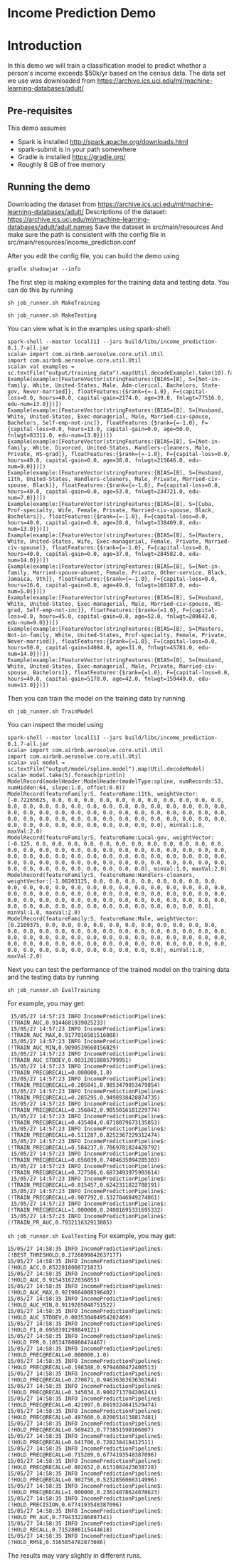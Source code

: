 Income Prediction Demo
========================

# Introduction

In this demo we will train a classification model to predict whether a person's income exceeds $50k/yr based on the census data. 
The data set we use was downloaded from https://archive.ics.uci.edu/ml/machine-learning-databases/adult/

## Pre-requisites

This demo assumes

  * Spark is installed http://spark.apache.org/downloads.html
  * spark-submit is in your path somewhere
  * Gradle is installed https://gradle.org/
  * Roughly 8 GB of free memory

## Running the demo

Downloading the dataset from https://archive.ics.uci.edu/ml/machine-learning-databases/adult/
Descriptions of the dataset: https://archive.ics.uci.edu/ml/machine-learning-databases/adult/adult.names
Save the dataset in src/main/resources
And make sure the path is consistent with the config file in src/main/resources/income_prediction.conf

After you edit the config file, you can build the demo using

`gradle shadowjar --info`

The first step is making examples for the training data and testing data. You can do this by running

`sh job_runner.sh MakeTraining`

`sh job_runner.sh MakeTesting`

You can view what is in the examples using spark-shell:

```
spark-shell --master local[1] --jars build/libs/income_prediction-0.1.7-all.jar 
scala> import com.airbnb.aerosolve.core.util.Util
import com.airbnb.aerosolve.core.util.Util
scala> val examples = sc.textFile("output/training_data").map(Util.decodeExample).take(10).foreach(println)
Example(example:[FeatureVector(stringFeatures:{BIAS=[B], S=[Not-in-family, White, United-States, Male, Adm-clerical, Bachelors, State-gov, Never-married]}, floatFeatures:{$rank={=-1.0}, F={capital-loss=0.0, hours=40.0, capital-gain=2174.0, age=39.0, fnlwgt=77516.0, edu-num=13.0}})])
Example(example:[FeatureVector(stringFeatures:{BIAS=[B], S=[Husband, White, United-States, Exec-managerial, Male, Married-civ-spouse, Bachelors, Self-emp-not-inc]}, floatFeatures:{$rank={=-1.0}, F={capital-loss=0.0, hours=13.0, capital-gain=0.0, age=50.0, fnlwgt=83311.0, edu-num=13.0}})])
Example(example:[FeatureVector(stringFeatures:{BIAS=[B], S=[Not-in-family, White, Divorced, United-States, Handlers-cleaners, Male, Private, HS-grad]}, floatFeatures:{$rank={=-1.0}, F={capital-loss=0.0, hours=40.0, capital-gain=0.0, age=38.0, fnlwgt=215646.0, edu-num=9.0}})])
Example(example:[FeatureVector(stringFeatures:{BIAS=[B], S=[Husband, 11th, United-States, Handlers-cleaners, Male, Private, Married-civ-spouse, Black]}, floatFeatures:{$rank={=-1.0}, F={capital-loss=0.0, hours=40.0, capital-gain=0.0, age=53.0, fnlwgt=234721.0, edu-num=7.0}})])
Example(example:[FeatureVector(stringFeatures:{BIAS=[B], S=[Cuba, Prof-specialty, Wife, Female, Private, Married-civ-spouse, Black, Bachelors]}, floatFeatures:{$rank={=-1.0}, F={capital-loss=0.0, hours=40.0, capital-gain=0.0, age=28.0, fnlwgt=338409.0, edu-num=13.0}})])
Example(example:[FeatureVector(stringFeatures:{BIAS=[B], S=[Masters, White, United-States, Wife, Exec-managerial, Female, Private, Married-civ-spouse]}, floatFeatures:{$rank={=-1.0}, F={capital-loss=0.0, hours=40.0, capital-gain=0.0, age=37.0, fnlwgt=284582.0, edu-num=14.0}})])
Example(example:[FeatureVector(stringFeatures:{BIAS=[B], S=[Not-in-family, Married-spouse-absent, Female, Private, Other-service, Black, Jamaica, 9th]}, floatFeatures:{$rank={=-1.0}, F={capital-loss=0.0, hours=16.0, capital-gain=0.0, age=49.0, fnlwgt=160187.0, edu-num=5.0}})])
Example(example:[FeatureVector(stringFeatures:{BIAS=[B], S=[Husband, White, United-States, Exec-managerial, Male, Married-civ-spouse, HS-grad, Self-emp-not-inc]}, floatFeatures:{$rank={=1.0}, F={capital-loss=0.0, hours=45.0, capital-gain=0.0, age=52.0, fnlwgt=209642.0, edu-num=9.0}})])
Example(example:[FeatureVector(stringFeatures:{BIAS=[B], S=[Masters, Not-in-family, White, United-States, Prof-specialty, Female, Private, Never-married]}, floatFeatures:{$rank={=1.0}, F={capital-loss=0.0, hours=50.0, capital-gain=14084.0, age=31.0, fnlwgt=45781.0, edu-num=14.0}})])
Example(example:[FeatureVector(stringFeatures:{BIAS=[B], S=[Husband, White, United-States, Exec-managerial, Male, Private, Married-civ-spouse, Bachelors]}, floatFeatures:{$rank={=1.0}, F={capital-loss=0.0, hours=40.0, capital-gain=5178.0, age=42.0, fnlwgt=159449.0, edu-num=13.0}})])
```

Then you can train the model on the training data by running

`sh job_runner.sh TrainModel`

You can inspect the model using

```
spark-shell --master local[1] --jars build/libs/income_prediction-0.1.7-all.jar 
scala> import com.airbnb.aerosolve.core.util.Util
import com.airbnb.aerosolve.core.util.Util
scala> val model = sc.textFile("output/model/spline.model").map(Util.decodeModel)
scala> model.take(5).foreach(println)
ModelRecord(modelHeader:ModelHeader(modelType:spline, numRecords:53, numHidden:64, slope:1.0, offset:0.0))
ModelRecord(featureFamily:S, featureName:11th, weightVector:[-0.72265625, 0.0, 0.0, 0.0, 0.0, 0.0, 0.0, 0.0, 0.0, 0.0, 0.0, 0.0, 0.0, 0.0, 0.0, 0.0, 0.0, 0.0, 0.0, 0.0, 0.0, 0.0, 0.0, 0.0, 0.0, 0.0, 0.0, 0.0, 0.0, 0.0, 0.0, 0.0, 0.0, 0.0, 0.0, 0.0, 0.0, 0.0, 0.0, 0.0, 0.0, 0.0, 0.0, 0.0, 0.0, 0.0, 0.0, 0.0, 0.0, 0.0, 0.0, 0.0, 0.0, 0.0, 0.0, 0.0, 0.0, 0.0, 0.0, 0.0, 0.0, 0.0, 0.0, 0.0], minVal:1.0, maxVal:2.0)
ModelRecord(featureFamily:S, featureName:Local-gov, weightVector:[-0.125, 0.0, 0.0, 0.0, 0.0, 0.0, 0.0, 0.0, 0.0, 0.0, 0.0, 0.0, 0.0, 0.0, 0.0, 0.0, 0.0, 0.0, 0.0, 0.0, 0.0, 0.0, 0.0, 0.0, 0.0, 0.0, 0.0, 0.0, 0.0, 0.0, 0.0, 0.0, 0.0, 0.0, 0.0, 0.0, 0.0, 0.0, 0.0, 0.0, 0.0, 0.0, 0.0, 0.0, 0.0, 0.0, 0.0, 0.0, 0.0, 0.0, 0.0, 0.0, 0.0, 0.0, 0.0, 0.0, 0.0, 0.0, 0.0, 0.0, 0.0, 0.0, 0.0, 0.0], minVal:1.0, maxVal:2.0)
ModelRecord(featureFamily:S, featureName:Handlers-cleaners, weightVector:[-1.08203125, 0.0, 0.0, 0.0, 0.0, 0.0, 0.0, 0.0, 0.0, 0.0, 0.0, 0.0, 0.0, 0.0, 0.0, 0.0, 0.0, 0.0, 0.0, 0.0, 0.0, 0.0, 0.0, 0.0, 0.0, 0.0, 0.0, 0.0, 0.0, 0.0, 0.0, 0.0, 0.0, 0.0, 0.0, 0.0, 0.0, 0.0, 0.0, 0.0, 0.0, 0.0, 0.0, 0.0, 0.0, 0.0, 0.0, 0.0, 0.0, 0.0, 0.0, 0.0, 0.0, 0.0, 0.0, 0.0, 0.0, 0.0, 0.0, 0.0, 0.0, 0.0, 0.0, 0.0], minVal:1.0, maxVal:2.0)
ModelRecord(featureFamily:S, featureName:Male, weightVector:[0.2109375, 0.0, 0.0, 0.0, 0.0, 0.0, 0.0, 0.0, 0.0, 0.0, 0.0, 0.0, 0.0, 0.0, 0.0, 0.0, 0.0, 0.0, 0.0, 0.0, 0.0, 0.0, 0.0, 0.0, 0.0, 0.0, 0.0, 0.0, 0.0, 0.0, 0.0, 0.0, 0.0, 0.0, 0.0, 0.0, 0.0, 0.0, 0.0, 0.0, 0.0, 0.0, 0.0, 0.0, 0.0, 0.0, 0.0, 0.0, 0.0, 0.0, 0.0, 0.0, 0.0, 0.0, 0.0, 0.0, 0.0, 0.0, 0.0, 0.0, 0.0, 0.0, 0.0, 0.0], minVal:1.0, maxVal:2.0)
```

Next you can test the performance of the trained model on the training data and the testing data by running

`sh job_runner.sh EvalTraining`

For example, you may get:
```
 15/05/27 14:57:23 INFO IncomePredictionPipeline$: (!TRAIN_AUC,0.9144681939025233)
 15/05/27 14:57:23 INFO IncomePredictionPipeline$: (!TRAIN_AUC_MAX,0.9177016501516888)
 15/05/27 14:57:23 INFO IncomePredictionPipeline$: (!TRAIN_AUC_MIN,0.9090539660156829)
 15/05/27 14:57:23 INFO IncomePredictionPipeline$: (!TRAIN_AUC_STDDEV,0.00312018885799951)
 15/05/27 14:57:23 INFO IncomePredictionPipeline$: (!TRAIN_PREC@RECALL=0.000000,1.0)
 15/05/27 14:57:23 INFO IncomePredictionPipeline$: (!TRAIN_PREC@RECALL=0.205841,0.9853479853479854)
 15/05/27 14:57:23 INFO IncomePredictionPipeline$: (!TRAIN_PREC@RECALL=0.285295,0.9498938428874735)
 15/05/27 14:57:23 INFO IncomePredictionPipeline$: (!TRAIN_PREC@RECALL=0.356842,0.9055016181229774)
 15/05/27 14:57:23 INFO IncomePredictionPipeline$: (!TRAIN_PREC@RECALL=0.435404,0.8718079673135853)
 15/05/27 14:57:23 INFO IncomePredictionPipeline$: (!TRAIN_PREC@RECALL=0.511287,0.8252367229312474)
 15/05/27 14:57:23 INFO IncomePredictionPipeline$: (!TRAIN_PREC@RECALL=0.584237,0.7869781824428792)
 15/05/27 14:57:23 INFO IncomePredictionPipeline$: (!TRAIN_PREC@RECALL=0.656039,0.7404635094285303)
 15/05/27 14:57:23 INFO IncomePredictionPipeline$: (!TRAIN_PREC@RECALL=0.727586,0.6873493975903614)
 15/05/27 14:57:23 INFO IncomePredictionPipeline$: (!TRAIN_PREC@RECALL=0.815457,0.6242311822708191)
 15/05/27 14:57:23 INFO IncomePredictionPipeline$: (!TRAIN_PREC@RECALL=0.907792,0.5327046849274061)
 15/05/27 14:57:23 INFO IncomePredictionPipeline$: (!TRAIN_PREC@RECALL=1.000000,0.24081695331695332)
 15/05/27 14:57:23 INFO IncomePredictionPipeline$: (!TRAIN_PR_AUC,0.793211632913885)
```

`sh job_runner.sh EvalTesting`
For example, you may get:
```
15/05/27 14:58:35 INFO IncomePredictionPipeline$: (!BEST_THRESHOLD,0.2726899842637177)
15/05/27 14:58:35 INFO IncomePredictionPipeline$: (!HOLD_ACC,0.8522818008721823)
15/05/27 14:58:35 INFO IncomePredictionPipeline$: (!HOLD_AUC,0.915431622036853)
15/05/27 14:58:35 INFO IncomePredictionPipeline$: (!HOLD_AUC_MAX,0.9219664008396402)
15/05/27 14:58:35 INFO IncomePredictionPipeline$: (!HOLD_AUC_MIN,0.9119285048751522)
15/05/27 14:58:35 INFO IncomePredictionPipeline$: (!HOLD_AUC_STDDEV,0.003530404954202469)
15/05/27 14:58:35 INFO IncomePredictionPipeline$: (!HOLD_F1,0.6958391298849121)
15/05/27 14:58:35 INFO IncomePredictionPipeline$: (!HOLD_FPR,0.10534780860474467)
15/05/27 14:58:35 INFO IncomePredictionPipeline$: (!HOLD_PREC@RECALL=0.000000,1.0)
15/05/27 14:58:35 INFO IncomePredictionPipeline$: (!HOLD_PREC@RECALL=0.198388,0.9794608472400513)
15/05/27 14:58:35 INFO IncomePredictionPipeline$: (!HOLD_PREC@RECALL=0.270671,0.9463636363636364)
15/05/27 14:58:35 INFO IncomePredictionPipeline$: (!HOLD_PREC@RECALL=0.345034,0.9002713704206241)
15/05/27 14:58:35 INFO IncomePredictionPipeline$: (!HOLD_PREC@RECALL=0.421997,0.8619224641529474)
15/05/27 14:58:35 INFO IncomePredictionPipeline$: (!HOLD_PREC@RECALL=0.497660,0.8200514138817481)
15/05/27 14:58:35 INFO IncomePredictionPipeline$: (!HOLD_PREC@RECALL=0.569423,0.773851590106007)
15/05/27 14:58:35 INFO IncomePredictionPipeline$: (!HOLD_PREC@RECALL=0.641706,0.728238418412511)
15/05/27 14:58:35 INFO IncomePredictionPipeline$: (!HOLD_PREC@RECALL=0.715289,0.6774193548387096)
15/05/27 14:58:35 INFO IncomePredictionPipeline$: (!HOLD_PREC@RECALL=0.802652,0.6131082423038728)
15/05/27 14:58:35 INFO IncomePredictionPipeline$: (!HOLD_PREC@RECALL=0.902756,0.5232856066314996)
15/05/27 14:58:35 INFO IncomePredictionPipeline$: (!HOLD_PREC@RECALL=1.000000,0.23624078624078623)
15/05/27 14:58:35 INFO IncomePredictionPipeline$: (!HOLD_PRECISION,0.6774193548387096)
15/05/27 14:58:35 INFO IncomePredictionPipeline$: (!HOLD_PR_AUC,0.7794332286897141)
15/05/27 14:58:35 INFO IncomePredictionPipeline$: (!HOLD_RECALL,0.7152886115444618)
15/05/27 14:58:35 INFO IncomePredictionPipeline$: (!HOLD_RMSE,0.3165854782873086)
```

The results may vary slightly in different runs.
